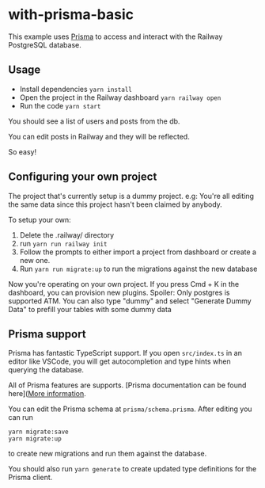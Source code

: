# with-prisma-basic

This example uses [Prisma](https://www.prisma.io/) to access and interact with the Railway PostgreSQL database.

## Usage

- Install dependencies `yarn install`
- Open the project in the Railway dashboard `yarn railway open`
- Run the code `yarn start`

You should see a list of users and posts from the db.

You can edit posts in Railway and they will be reflected.

So easy!

## Configuring your own project

The project that's currently setup is a dummy project. e.g: You're all editing the same data since this project hasn't been claimed by anybody.

To setup your own:

1. Delete the .railway/ directory
2. run `yarn run railway init`
3. Follow the prompts to either import a project from dashboard or create a new one.
4. Run `yarn run migrate:up` to run the migrations against the new database

Now you're operating on your own project. If you press Cmd + K in the dashboard, you can provision new plugins. Spoiler: Only postgres is supported ATM.
You can also type "dummy" and select "Generate Dummy Data" to prefill your tables with some dummy data

## Prisma support

Prisma has fantastic TypeScript support. If you open `src/index.ts` in an editor like VSCode, you will get autocompletion and type hints when querying the database.

All of Prisma features are supports. [Prisma documentation can be found here]([More information](https://www.prisma.io/docs/reference/tools-and-interfaces/prisma-client/).

You can edit the Prisma schema at `prisma/schema.prisma`. After editing you can run

```
yarn migrate:save
yarn migrate:up
```

to create new migrations and run them against the database.

You should also run `yarn generate` to create updated type definitions for the Prisma client.
